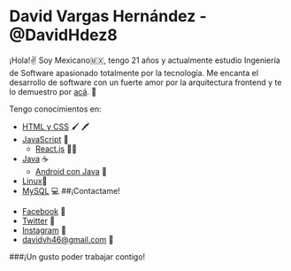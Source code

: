 # David Vargas Hernández - @DavidHdez8

¡Hola!✌
Soy Mexicano🇲🇽, tengo 21 años y actualmente estudio Ingeniería de Software apasionado totalmente por la tecnología. Me encanta el desarrollo de software con un fuerte amor por la arquitectura frontend y te lo demuestro por [acá](https://github.com/DavidHdez8?tab=repositories). 🙌

Tengo conocimientos en: 
+ [HTML y CSS]()  🖌 🖍
+ [JavaScript](https://github.com/DavidHdez8/simon-says)   🧠 
	+	[React.js]() 🧟‍♂️
+ [Java](https://github.com/DavidHdez8/student_book) ☕
	+ [Android con Java](https://github.com/DavidHdez8/temperature-converter) 🤳
+ [Linux]()🐧
+ [MySQL]() 💻
##¡Contactame! 
- [Facebook](https://www.facebook.com/angeldavid.vargashernandez) 💛
- [Twitter](https://twitter.com/DavidHdez_8) 💙
- [Instagram](https://www.instagram.com/davidhdez_8/) 🧡
- davidvh46@gmail.com 💜

###¡Un gusto poder trabajar contigo!
